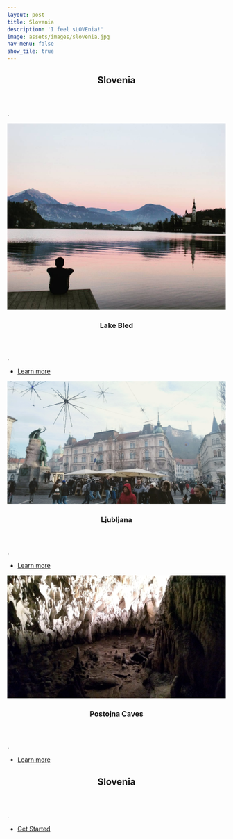 ```yaml
---
layout: post
title: Slovenia
description: 'I feel sLOVEnia!'
image: assets/images/slovenia.jpg
nav-menu: false
show_tile: true
---
```



<!-- Main -->
<div id="main">

<!-- One -->
<section id="one">
	<div class="inner">
		<header class="major">
			<h2>Slovenia</h2>
		</header>
		<p>.</p>
	</div>
</section>

<!-- Two -->
<section id="two" class="spotlights">
	<section>
		<a href="slovenia.html" class="image">
			<img src="assets/images/slovenia.jpg" alt="" data-position="center center" />
		</a>
		<div class="content">
			<div class="inner">
				<header class="major">
					<h3>Lake Bled</h3>
				</header>
				<p>.</p>
				<ul class="actions">
					<li><a href="slovenia.html" class="button">Learn more</a></li>
				</ul>
			</div>
		</div>
	</section>
	<section>
		<a href="slovenia.html" class="image">
			<img src="assets/images/ljubljana.jpg" alt="" data-position="top center" />
		</a>
		<div class="content">
			<div class="inner">
				<header class="major">
					<h3>Ljubljana</h3>
				</header>
				<p>.</p>
				<ul class="actions">
					<li><a href="slovenia.html" class="button">Learn more</a></li>
				</ul>
			</div>
		</div>
	</section>
	<section>
		<a href="slovenia.html" class="image">
			<img src="assets/images/postojna.jpg" alt="" data-position="25% 25%" />
		</a>
		<div class="content">
			<div class="inner">
				<header class="major">
					<h3>Postojna Caves</h3>
				</header>
				<p>.</p>
				<ul class="actions">
					<li><a href="slovenia.html" class="button">Learn more</a></li>
				</ul>
			</div>
		</div>
	</section>
</section>

<!-- Three -->
<section id="three">
	<div class="inner">
		<header class="major">
			<h2>Slovenia</h2>
		</header>
		<p>.</p>
		<ul class="actions">
			<li><a href="slovenia.html" class="button next">Get Started</a></li>
		</ul>
	</div>
</section>

</div>
